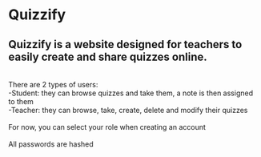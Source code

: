 # Quizzify

## Quizzify is a website designed for teachers to easily create and share quizzes online.

\
There are 2 types of users:\
-Student: they can browse quizzes and take them, a note is then assigned to them\
-Teacher: they can browse, take, create, delete and modify their quizzes\
\
For now, you can select your role when creating an account\
\
All passwords are hashed
